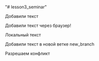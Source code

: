 "# lesson3_seminar" 

Добавили текст

Добавили текст через браузер!

Локальный текст

Добавили текст в новой ветке new_branch

Разрешаем конфликт
